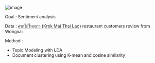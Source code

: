![image](https://github.com/terjirapat/MADT8101-Customer-Analytics/assets/77285026/58d58bf0-0685-4003-9af3-0a01beaf9fad)

Goal : Sentiment analysis

Data : [ครกไม้ไทยลาว (Krok Mai Thai Lao)](https://www.wongnai.com/r/12231Lf) restaurant customers review from Wongnai

Method : 
- Topic Modeling with LDA
- Document clustering using K-mean and cosine similarity

